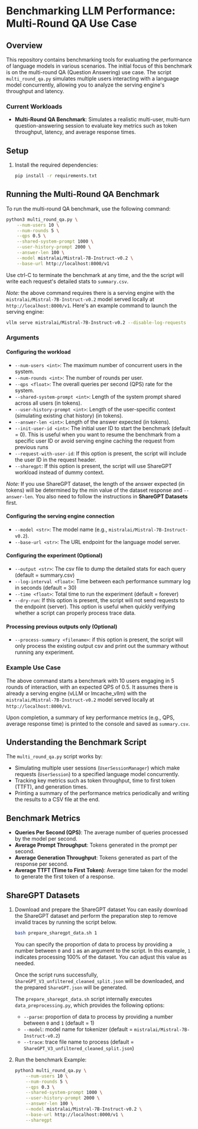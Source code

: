 # Benchmarking LLM Performance: Multi-Round QA Use Case

## Overview

This repository contains benchmarking tools for evaluating the performance of language models in various scenarios. The initial focus of this benchmark is on the multi-round QA (Question Answering) use case. The script `multi_round_qa.py` simulates multiple users interacting with a language model concurrently, allowing you to analyze the serving engine's throughput and latency.

### Current Workloads

- **Multi-Round QA Benchmark**: Simulates a realistic multi-user, multi-turn question-answering session to evaluate key metrics such as token throughput, latency, and average response times.


## Setup

1. Install the required dependencies:
   ```bash
   pip install -r requirements.txt
   ```

## Running the Multi-Round QA Benchmark

To run the multi-round QA benchmark, use the following command:

```bash
python3 multi_round_qa.py \
    --num-users 10 \
    --num-rounds 5 \
    --qps 0.5 \
    --shared-system-prompt 1000 \
    --user-history-prompt 2000 \
    --answer-len 100 \
    --model mistralai/Mistral-7B-Instruct-v0.2 \
    --base-url http://localhost:8000/v1
```

Use ctrl-C to terminate the benchmark at any time, and the the script will write each request's detailed stats to `summary.csv`.


*Note:* the above command requires there is a serving engine with the `mistralai/Mistral-7B-Instruct-v0.2` model served locally at `http://localhost:8000/v1`. Here's an example command to launch the serving engine:

```bash
vllm serve mistralai/Mistral-7B-Instruct-v0.2 --disable-log-requests
```

### Arguments

#### Configuring the workload
- `--num-users <int>`: The maximum number of concurrent users in the system.
- `--num-rounds <int>`: The number of rounds per user.
- `--qps <float>`: The overall queries per second (QPS) rate for the system.
- `--shared-system-prompt <int>`: Length of the system prompt shared across all users (in tokens).
- `--user-history-prompt <int>`: Length of the user-specific context (simulating existing chat history) (in tokens).
- `--answer-len <int>`: Length of the answer expected (in tokens).
- `--init-user-id <int>`: The initial user ID to start the benchmark (default = 0). This is useful when you want to resume the benchmark from a specific user ID or avoid serving engine caching the request from previous runs
- `--request-with-user-id`: If this option is present, the script will include the user ID in the request header.
- `--sharegpt`: If this option is present, the script will use ShareGPT workload instead of dummy context.

*Note:* If you use ShareGPT dataset, the length of the answer expected (in tokens) will be determined by the min value of the dataset response and  `--answer-len`. You also need to follow the instructions in **ShareGPT Datasets** first.

#### Configuring the serving engine connection
- `--model <str>`: The model name (e.g., `mistralai/Mistral-7B-Instruct-v0.2`).
- `--base-url <str>`: The URL endpoint for the language model server.

#### Configuring the experiment (Optional)
- `--output <str>`: The csv file to dump the detailed stats for each query (default = summary.csv)
- `--log-interval <float>`: Time between each performance summary log in seconds (default = 30)
- `--time <float>`: Total time to run the experiment (default = forever)
- `--dry-run`: If this option is present, the script will not send requests to the endpoint (server). This option is useful when quickly verifying whether a script can properly process trace data.

#### Processing previous outputs only (Optional)
- `--process-summary <filename>`: if this option is present, the script will only process the existing output csv and print out the summary without running any experiment.

### Example Use Case

The above command starts a benchmark with 10 users engaging in 5 rounds of interaction, with an expected QPS of 0.5. It assumes there is already a serving engine (vLLM or lmcache\_vllm) with the `mistralai/Mistral-7B-Instruct-v0.2` model served locally at `http://localhost:8000/v1`.

Upon completion, a summary of key performance metrics (e.g., QPS, average response time) is printed to the console and saved as `summary.csv`.

## Understanding the Benchmark Script

The `multi_round_qa.py` script works by:

- Simulating multiple user sessions (`UserSessionManager`) which make requests (`UserSession`) to a specified language model concurrently.
- Tracking key metrics such as token throughput, time to first token (TTFT), and generation times.
- Printing a summary of the performance metrics periodically and writing the results to a CSV file at the end.

## Benchmark Metrics

- **Queries Per Second (QPS)**: The average number of queries processed by the model per second.
- **Average Prompt Throughput**: Tokens generated in the prompt per second.
- **Average Generation Throughput**: Tokens generated as part of the response per second.
- **Average TTFT (Time to First Token)**: Average time taken for the model to generate the first token of a response.

## ShareGPT Datasets

1. Download and prepare the ShareGPT dataset 
    You can easily download the ShareGPT dataset and perform the preparation step to remove invalid traces by running the script below.

    ```bash
    bash prepare_sharegpt_data.sh 1
    ```

    You can specify the proportion of data to process by providing a number between `0` and `1` as an argument to the script. In this example, `1` indicates processing 100% of the dataset. You can adjust this value as needed.

    Once the script runs successfully, `ShareGPT_V3_unfiltered_cleaned_split.json` will be downloaded, and the prepared `ShareGPT.json` will be generated.

    The `prepare_sharegpt_data.sh` script internally executes `data_preprocessing.py`, which provides the following options:

    - `--parse`: proportion of data to process by providing a number between `0` and `1` (default = 1)
    - `--model`: model name for tokenizer (default = `mistralai/Mistral-7B-Instruct-v0.2`)
    - `--trace`: trace file name to process (default = `ShareGPT_V3_unfiltered_cleaned_split.json`)

2. Run the benchmark
    Example:

    ```bash
    python3 multi_round_qa.py \
        --num-users 10 \
        --num-rounds 5 \
        --qps 0.3 \
        --shared-system-prompt 1000 \
        --user-history-prompt 2000 \
        --answer-len 100 \
        --model mistralai/Mistral-7B-Instruct-v0.2 \
        --base-url http://localhost:8000/v1 \
        --sharegpt
    ```

